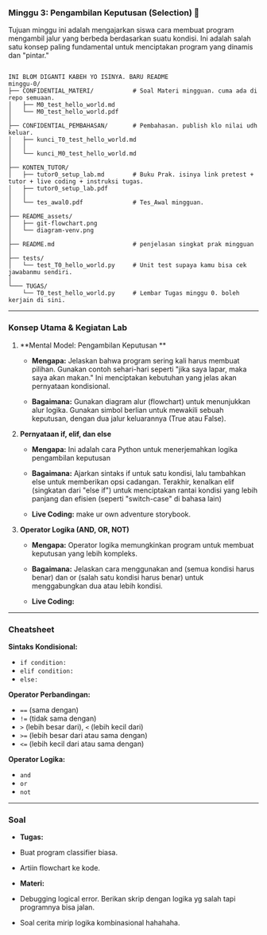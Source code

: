 ### Minggu 3: Pengambilan Keputusan (Selection) 🚦

Tujuan minggu ini adalah mengajarkan siswa cara membuat program mengambil jalur yang berbeda berdasarkan suatu kondisi. Ini adalah salah satu konsep paling fundamental untuk menciptakan program yang dinamis dan "pintar."

```

INI BLOM DIGANTI KABEH YO ISINYA. BARU README
minggu-0/
├── CONFIDENTIAL_MATERI/           # Soal Materi mingguan. cuma ada di repo semuaan.      
│   ├── M0_test_hello_world.md           
│   └── M0_test_hello_world.pdf  
│ 
├── CONFIDENTIAL_PEMBAHASAN/       # Pembahasan. publish klo nilai udh keluar.         
│   ├── kunci_T0_test_hello_world.md   
│   │   
│   └── kunci_M0_test_hello_world.md    
│  
├── KONTEN_TUTOR/                   
│   ├── tutor0_setup_lab.md        # Buku Prak. isinya link pretest + tutor + live coding + instruksi tugas.
│   ├── tutor0_setup_lab.pdf      
│   │   
│   └── tes_awal0.pdf              # Tes_Awal mingguan.      
│   
├── README_assets/                 
│   ├── git-flowchart.png
│   └── diagram-venv.png
│
├── README.md                      # penjelasan singkat prak mingguan                       
│ 
├── tests/
│   └── test_T0_hello_world.py     # Unit test supaya kamu bisa cek jawabanmu sendiri.
│            
└─── TUGAS/                   
    └── T0_test_hello_world.py     # Lembar Tugas minggu 0. boleh kerjain di sini.
```

---

### Konsep Utama & Kegiatan Lab

1. **Mental Model: Pengambilan Keputusan **  
   
   * **Mengapa:** Jelaskan bahwa program sering kali harus membuat pilihan. Gunakan contoh sehari-hari seperti "jika saya lapar, maka saya akan makan." Ini menciptakan kebutuhan yang jelas akan pernyataan kondisional.  
   
   * **Bagaimana:**  Gunakan diagram alur (flowchart) untuk menunjukkan alur logika. Gunakan simbol berlian untuk mewakili sebuah keputusan, dengan dua jalur keluarannya (True atau False).  
   
2. **Pernyataan if, elif, dan else**  
   
   * **Mengapa:** Ini adalah cara Python untuk menerjemahkan logika pengambilan keputusan
   
   * **Bagaimana:** Ajarkan sintaks if untuk satu kondisi, lalu tambahkan else untuk memberikan opsi cadangan. Terakhir, kenalkan elif (singkatan dari "else if") untuk menciptakan rantai kondisi yang lebih panjang dan efisien (seperti "switch-case" di bahasa lain)  
   
   * **Live Coding:** make ur own adventure storybook.

3. **Operator Logika (AND, OR, NOT)**  

   * **Mengapa:** Operator logika memungkinkan program untuk membuat keputusan yang lebih kompleks.
   
   * **Bagaimana:** Jelaskan cara menggunakan and (semua kondisi harus benar) dan or (salah satu kondisi harus benar) untuk menggabungkan dua atau lebih kondisi.  
   
   * **Live Coding:** 
---

### Cheatsheet

**Sintaks Kondisional:**
* `if condition:`
* `elif condition:`
* `else:`

**Operator Perbandingan:**
* `==` (sama dengan)
* `!=` (tidak sama dengan)
* `>` (lebih besar dari), `<` (lebih kecil dari)
* `>=` (lebih besar dari atau sama dengan)
* `<=` (lebih kecil dari atau sama dengan)

**Operator Logika:**
* `and`
* `or`
* `not`


---

### Soal

* **Tugas:** 
*  Buat program classifier biasa.
*  Artiin flowchart ke kode.


* **Materi:** 
* Debugging logical error. Berikan skrip dengan logika yg salah tapi programnya bisa jalan.
* Soal cerita mirip logika kombinasional hahahaha.
